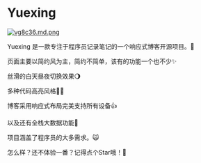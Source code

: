 # Yuexing
[![vg8c36.md.png](https://s1.ax1x.com/2022/08/24/vg8c36.md.png)](https://imgse.com/i/vg8c36)

Yuexing 是一款专注于程序员记录笔记的一个响应式博客开源项目。🎉

页面主要以简约风为主，简约不简单，该有的功能一个也不少✨

丝滑的白天昼夜切换效果🌖

多种代码高亮风格🏳️‍🌈

博客采用响应式布局完美支持所有设备👍

以及还有全栈大数据功能🐄

项目涵盖了程序员的大多需求。🙀

怎么样？还不体验一番？记得点个Star哦！🌹
